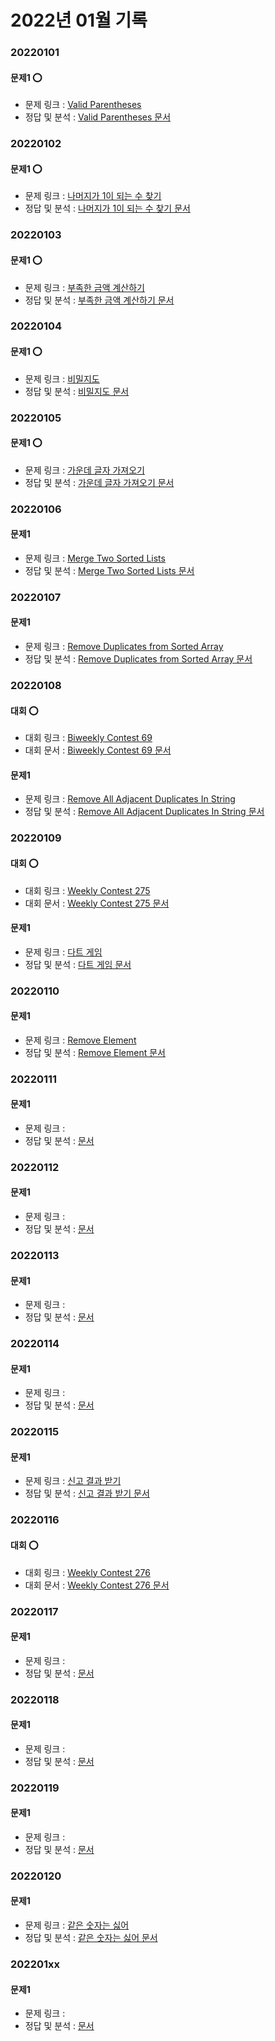 #   2022년 01월 기록


###   20220101

####    문제1 ⭕
-   문제 링크 : [Valid Parentheses](https://leetcode.com/problems/valid-parentheses/)
-   정답 및 분석 : [Valid Parentheses 문서](../../../문제_문서/2022_01_문서/Valid_Parentheses.md)


###   20220102

####    문제1 ⭕
-   문제 링크 : [나머지가 1이 되는 수 찾기](https://programmers.co.kr/learn/courses/30/lessons/87389)
-   정답 및 분석 : [나머지가 1이 되는 수 찾기 문서](../../../문제_문서/2022_01_문서/나머지가_1이_되는_수_찾기.md)


###   20220103

####    문제1 ⭕
-   문제 링크 : [부족한 금액 계산하기](https://programmers.co.kr/learn/courses/30/lessons/82612)
-   정답 및 분석 : [부족한 금액 계산하기 문서](../../../문제_문서/2022_01_문서/부족한_금액_계산하기.md)


###   20220104

####    문제1 ⭕
-   문제 링크 : [비밀지도](https://programmers.co.kr/learn/courses/30/lessons/17681)
-   정답 및 분석 : [비밀지도 문서](../../../문제_문서/2022_01_문서/비밀지도.md)


###   20220105

####    문제1 ⭕
-   문제 링크 : [가운데 글자 가져오기](https://programmers.co.kr/learn/courses/30/lessons/12903)
-   정답 및 분석 : [가운데 글자 가져오기 문서](../../../문제_문서/2022_01_문서/가운데_글자_가져오기.md)


###   20220106

####    문제1
-   문제 링크 : [Merge Two Sorted Lists](https://leetcode.com/problems/merge-two-sorted-lists/)
-   정답 및 분석 : [Merge Two Sorted Lists 문서](../../../문제_문서/2022_01_문서/Merge_Two_Sorted_Lists.md)


###   20220107

####    문제1
-   문제 링크 : [Remove Duplicates from Sorted Array](https://leetcode.com/problems/remove-duplicates-from-sorted-array/)
-   정답 및 분석 : [Remove Duplicates from Sorted Array 문서](../../../문제_문서/2022_01_문서/Remove_Duplicates_from_Sorted_Array.md)


###   20220108

####    대회 ⭕
-   대회 링크 : [Biweekly Contest 69](https://leetcode.com/contest/biweekly-contest-69)
-   대회 문서 : [Biweekly Contest 69 문서](../../../대회_문서/2022_01_문서/Biweekly_Contest_69.md)

####    문제1
-   문제 링크 : [Remove All Adjacent Duplicates In String](https://leetcode.com/problems/remove-all-adjacent-duplicates-in-string/)
-   정답 및 분석 : [Remove All Adjacent Duplicates In String 문서](../../../문제_문서/2022_01_문서/Remove_All_Adjacent_Duplicates_In_String.md)


###   20220109

####    대회 ⭕
-   대회 링크 : [Weekly Contest 275](https://leetcode.com/contest/weekly-contest-275)
-   대회 문서 : [Weekly Contest 275 문서](../../../대회_문서/2022_01_문서/Weekly_Contest_275.md)

####    문제1
-   문제 링크 : [다트 게임](https://programmers.co.kr/learn/courses/30/lessons/17682)
-   정답 및 분석 : [다트 게임 문서](../../../문제_문서/2022_01_문서/다트_게임.md)

###   20220110

####    문제1
-   문제 링크 : [Remove Element](https://leetcode.com/problems/remove-element/)
-   정답 및 분석 : [Remove Element 문서](../../../문제_문서/2022_01_문서/Remove_Element.md)


###   20220111

####    문제1
-   문제 링크 : []()
-   정답 및 분석 : [ 문서](../../../문제_문서/2022_01_문서/.md)


###   20220112

####    문제1
-   문제 링크 : []()
-   정답 및 분석 : [ 문서](../../../문제_문서/2022_01_문서/.md)


###   20220113

####    문제1
-   문제 링크 : []()
-   정답 및 분석 : [ 문서](../../../문제_문서/2022_01_문서/.md)


###   20220114

####    문제1
-   문제 링크 : []()
-   정답 및 분석 : [ 문서](../../../문제_문서/2022_01_문서/.md)


###   20220115

####    문제1
-   문제 링크 : [신고 결과 받기](https://programmers.co.kr/learn/courses/30/lessons/92334)
-   정답 및 분석 : [신고 결과 받기 문서](../../../문제_문서/2022_01_문서/신고_결과_받기.md)


###   20220116

####    대회 ⭕
-   대회 링크 : [Weekly Contest 276](https://leetcode.com/contest/weekly-contest-276)
-   대회 문서 : [Weekly Contest 276 문서](../../../대회_문서/2022_01_문서/Weekly_Contest_276.md)


###   20220117

####    문제1
-   문제 링크 : []()
-   정답 및 분석 : [ 문서](../../../문제_문서/2022_01_문서/.md)


###   20220118

####    문제1
-   문제 링크 : []()
-   정답 및 분석 : [ 문서](../../../문제_문서/2022_01_문서/.md)


###   20220119

####    문제1
-   문제 링크 : []()
-   정답 및 분석 : [ 문서](../../../문제_문서/2022_01_문서/.md)


###   20220120

####    문제1
-   문제 링크 : [같은 숫자는 싫어](https://programmers.co.kr/learn/courses/30/lessons/12906)
-   정답 및 분석 : [같은 숫자는 싫어 문서](../../../문제_문서/2022_01_문서/같은_숫자는_싫어.md)


###   202201xx

####    문제1
-   문제 링크 : []()
-   정답 및 분석 : [ 문서](../../../문제_문서/2022_01_문서/.md)
